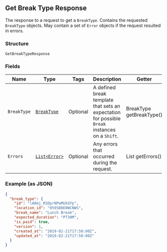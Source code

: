 ## Get Break Type Response

The response to a request to get a `BreakType`. Contains
the requested `BreakType` objects. May contain a set of `Error` objects if
the request resulted in errors.

### Structure

`GetBreakTypeResponse`

### Fields

| Name | Type | Tags | Description | Getter |
|  --- | --- | --- | --- | --- |
| `BreakType` | [`BreakType`](/doc/models/break-type.md) | Optional | A defined break template that sets an expectation for possible `Break`<br>instances on a `Shift`. | BreakType getBreakType() |
| `Errors` | [`List<Error>`](/doc/models/error.md) | Optional | Any errors that occurred during the request. | List<Error> getErrors() |

### Example (as JSON)

```json
{
  "break_type": {
    "id": "lA0mj_RSOprNPwMUXdYp",
    "location_id": "059SB0E0WCNWS",
    "break_name": "Lunch Break",
    "expected_duration": "PT30M",
    "is_paid": true,
    "version": 1,
    "created_at": "2019-02-21T17:50:00Z",
    "updated_at": "2019-02-21T17:50:00Z"
  }
}
```

